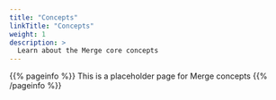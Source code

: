 ```yaml
---
title: "Concepts"
linkTitle: "Concepts"
weight: 1
description: >
  Learn about the Merge core concepts
---
```


{{% pageinfo %}}
This is a placeholder page for Merge concepts
{{% /pageinfo %}}

